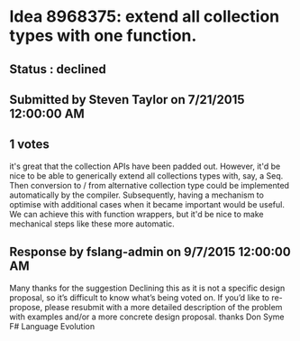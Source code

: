 # Idea 8968375: extend all collection types with one function. #

## Status : declined

## Submitted by Steven Taylor on 7/21/2015 12:00:00 AM

## 1 votes

it's great that the collection APIs have been padded out. However, it'd be nice to be able to generically extend all collections types with, say, a Seq. Then conversion to / from alternative collection type could be implemented automatically by the compiler. Subsequently, having a mechanism to optimise with additional cases when it became important would be useful.
We can achieve this with function wrappers, but it'd be nice to make mechanical steps like these more automatic.

## Response by fslang-admin on 9/7/2015 12:00:00 AM

Many thanks for the suggestion
Declining this as it is not a specific design proposal, so it’s difficult to know what’s being voted on.
If you’d like to re-propose, please resubmit with a more detailed description of the problem with examples and/or a more concrete design proposal.
thanks
Don Syme
F# Language Evolution


